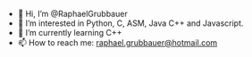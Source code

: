 - 👋 Hi, I’m @RaphaelGrubbauer
- 👀 I’m interested in Python, C, ASM, Java C++ and Javascript.
- 🌱 I’m currently learning C++
- 📫 How to reach me: raphael.grubbauer@hotmail.com

